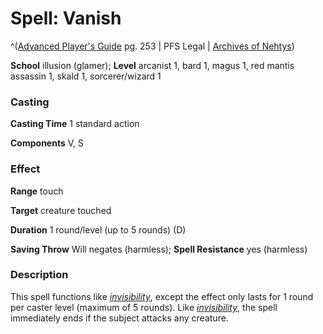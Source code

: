 # Spell: Vanish

^([Advanced Player's Guide][ss-vanish] pg. 253 | PFS Legal | [Archives of Nehtys][sn-vanish])

**School** illusion (glamer); **Level** arcanist 1, bard 1, magus 1, red mantis assassin 1, skald 1, sorcerer/wizard 1

### Casting

**Casting Time** 1 standard action

**Components** V, S

### Effect

**Range** touch

**Target** creature touched

**Duration** 1 round/level (up to 5 rounds) (D)

**Saving Throw** Will negates (harmless); **Spell Resistance** yes (harmless)

### Description

This spell functions like _[invisibility]_, except the effect only lasts for 1 round per caster level (maximum of 5 rounds). Like _[invisibility]_, the spell immediately ends if the subject attacks any creature.

[ss-vanish]: http://paizo.com/pathfinderRPG/v57
[sn-vanish]: http://www.archivesofnethys.com/SpellDisplay.aspx?ItemName=Vanish
[invisibility]: http://www.archivesofnethys.com/SpellDisplay.aspx?ItemName=invisibility